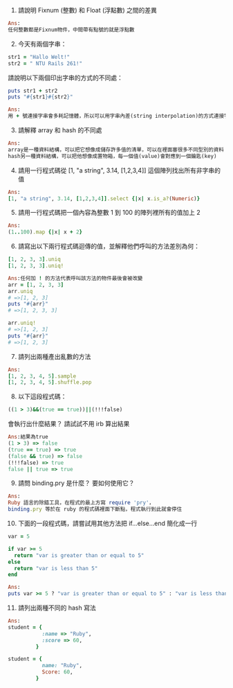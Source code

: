 1. 請說明 Fixnum (整數) 和 Float (浮點數) 之間的差異
  ```ruby
  Ans:
  任何整數都是Fixnum物件，中間帶有點號的就是浮點數
  ```

2. 今天有兩個字串：
  ```ruby 
  str1 = "Hallo Welt!" 
  str2 = " NTU Rails 261!"
  ```
請說明以下兩個印出字串的方式的不同處：
  ```ruby
  puts str1 + str2
  puts "#{str1}#{str2}"
  ```
  ```ruby
  Ans:
  用 + 號連接字串會多耗記憶體，所以可以用字串內差(string interpolation)的方式連接字串
  ```

3. 請解釋 array 和 hash 的不同處
  ```ruby
  Ans:
  array是一種資料結構，可以把它想像成儲存許多值的清單，可以在裡面塞很多不同型別的資料
  hash另一種資料結構，可以把他想像成置物箱，每一個值(value)會對應到一個鑰匙(key)
  ```

4. 請用一行程式碼從 [1, "a string", 3.14, [1,2,3,4]] 這個陣列找出所有非字串的值
  ```ruby
  Ans:
  [1, "a string", 3.14, [1,2,3,4]].select {|x| x.is_a?(Numeric)}
  ```

5. 請用一行程式碼把一個內容為整數 1 到 100 的陣列裡所有的值加上 2
  ```ruby
  Ans:
  (1..100).map {|x| x + 2}
  ```

6. 請寫出以下兩行程式碼迴傳的值，並解釋他們呼叫的方法差別為何：

  ```ruby
  [1, 2, 3, 3].uniq
  [1, 2, 3, 3].uniq!
  ```
  ```ruby
  Ans:任何加 ! 的方法代表呼叫該方法的物件最後會被改變
  arr = [1, 2, 3, 3]
  arr.uniq
  # =>[1, 2, 3]
  puts "#{arr}"
  # =>[1, 2, 3, 3]
  
  arr.uniq!
  # =>[1, 2, 3]
  puts "#{arr}"
  # =>[1, 2, 3]
  ```

7. 請列出兩種產出亂數的方法
  ```ruby
  Ans:
  [1, 2, 3, 4, 5].sample
  [1, 2, 3, 4, 5].shuffle.pop
  ```

8. 以下這段程式碼：
  ```ruby
  ((1 > 3)&&(true == true))||(!!!false)
  ```
會執行出什麼結果？ 請試試不用 irb 算出結果
  ```ruby
  Ans:結果為true
  (1 > 3) => false
  (true == true) => true
  (false && true) => false
  (!!!false) => true
  false || true => true
  ```

9. 請問 binding.pry 是什麼？ 要如何使用它？
  ```ruby
  Ans:
  Ruby 語言的除錯工具，在程式的最上方寫 require 'pry'，
  binding.pry 等於在 ruby 的程式碼裡面下斷點，程式執行到此就會停住
  ```

10. 下面的一段程式碼，請嘗試用其他方法把 if...else...end 簡化成一行
  ```ruby
  var = 5

  if var >= 5
    return "var is greater than or equal to 5"
  else
    return "var is less than 5"
  end
  ```  
  ```ruby
  Ans:
  puts var >= 5 ? "var is greater than or equal to 5" : "var is less than 5"
  ```

11. 請列出兩種不同的 hash 寫法
  ```ruby
  Ans:
  student = { 
             :name => "Ruby", 
             :score => 60,
           }
  
  student = { 
             name: "Ruby", 
             Score: 60,
           }  
  ```